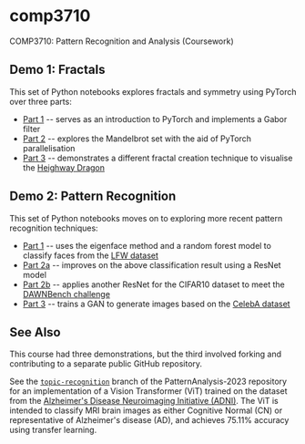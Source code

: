 # comp3710

COMP3710: Pattern Recognition and Analysis (Coursework)

## Demo 1: Fractals

This set of Python notebooks explores fractals and symmetry using PyTorch over three parts:
- [Part 1](./demo1/part1.ipynb) -- serves as an introduction to PyTorch and implements a Gabor filter
- [Part 2](./demo1/part2.ipynb) -- explores the Mandelbrot set with the aid of PyTorch parallelisation
- [Part 3](./demo1/part3.ipynb) -- demonstrates a different fractal creation technique to visualise the [Heighway Dragon](https://en.wikipedia.org/wiki/Dragon_curve)

## Demo 2: Pattern Recognition

This set of Python notebooks moves on to exploring more recent pattern recognition techniques:

- [Part 1](./demo2/1_eigenfaces.ipynb) -- uses the eigenface method and a random forest model to classify faces from the [LFW dataset](http://vis-www.cs.umass.edu/lfw/)
- [Part 2a](./demo2/2a_lfw_cnn.ipynb) -- improves on the above classification result using a ResNet model
- [Part 2b](./demo2/2b_cifar_resnet.py) -- applies another ResNet for the CIFAR10 dataset to meet the [DAWNBench challenge](https://dawn.cs.stanford.edu/benchmark/index.html#cifar10-train-time)
- [Part 3](./demo2/3_celeba_gan.py) -- trains a GAN to generate images based on the [CelebA dataset](http://mmlab.ie.cuhk.edu.hk/projects/CelebA.html)

## See Also

This course had three demonstrations, but the third involved forking and contributing to a separate public GitHub repository.

See the [`topic-recognition`](https://github.com/deren-teo/PatternAnalysis-2023/tree/topic-recognition/recognition/adni_vit_45285545) branch of the PatternAnalysis-2023 repository for an implementation of a Vision Transformer (ViT) trained on the dataset from the [Alzheimer's Disease Neuroimaging Initiative (ADNI)](http://adni.loni.usc.edu/). The ViT is intended to classify MRI brain images as either Cognitive Normal (CN) or representative of Alzheimer's disease (AD), and achieves 75.11% accuracy using transfer learning.
